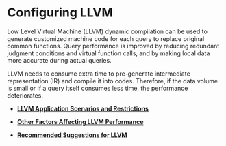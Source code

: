 # Configuring LLVM<a name="EN-US_TOPIC_0245374538"></a>

Low Level Virtual Machine \(LLVM\) dynamic compilation can be used to generate customized machine code for each query to replace original common functions. Query performance is improved by reducing redundant judgment conditions and virtual function calls, and by making local data more accurate during actual queries.

LLVM needs to consume extra time to pre-generate intermediate representation \(IR\) and compile it into codes. Therefore, if the data volume is small or if a query itself consumes less time, the performance deteriorates.

-   **[LLVM Application Scenarios and Restrictions](llvm-application-scenarios-and-restrictions.md)**  

-   **[Other Factors Affecting LLVM Performance](other-factors-affecting-llvm-performance.md)**  

-   **[Recommended Suggestions for LLVM](recommended-suggestions-for-llvm.md)**  


